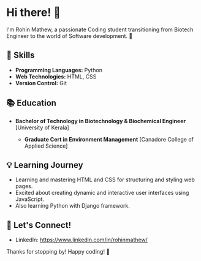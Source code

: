 # Hi there! 👋

I'm Rohin Mathew, a passionate Coding student transitioning from Biotech Engineer to the world of Software development. 🚀

## 🔧 Skills

- **Programming Languages:** Python
- **Web Technologies:** HTML, CSS
- **Version Control:** Git

## 📚 Education

- **Bachelor of Technology in Biotechnology & Biochemical Engineer**
  [University of Kerala]
  
  - **Graduate Cert in Environment Management**
    [Canadore College of Applied Science]


## 💡 Learning Journey

  - Learning and mastering HTML and CSS for structuring and styling web pages.
  - Excited about creating dynamic and interactive user interfaces using JavaScript.
  - Also learning Python with Django framework.
    
## 🤝 Let's Connect!

- LinkedIn: https://www.linkedin.com/in/rohinmathew/

Thanks for stopping by! Happy coding! 🚀

